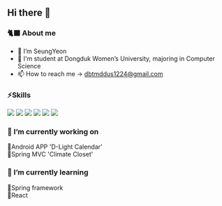 ## Hi there 👋

### 🐈‍⬛ About me

- 🐯 I’m SeungYeon
- 🐾 I'm student at Dongduk Women’s University, majoring in Computer Science
- 📫 How to reach me → [dbtmddus1224@gmail.com](mailto:dbtmddus1224@gmail.com)

### ⚡Skills
<img src="https://img.shields.io/badge/C-A8B9CC?style=flat-square&logo=C&logoColor=white"/> <img src="https://img.shields.io/badge/Java-f89820?style=flat-square&logo=OpenJDK&logoColor=white"/> <img src="https://img.shields.io/badge/Python-3776AB?style=flat-square&logo=Python&logoColor=white"/> <img src="https://img.shields.io/badge/HTML5-E34F26?style=flat-square&logo=HTML5&logoColor=white"/> <img src="https://img.shields.io/badge/CSS3-1572B6?style=flat-square&logo=CSS3&logoColor=white"/> <img src="https://img.shields.io/badge/JavaScript-F7DF1E?style=flat-square&logo=JavaScript&logoColor=white"/>



<!--
### 📈 Stat

![ddyearn's GitHub stats](https://github-readme-stats.vercel.app/api?username=ddyearn&show_icons=true)
-->

### 🔭 I’m currently working on
🐾Android APP 'D-Light Calendar'  
🐾Spring MVC 'Climate Closet'

### 🌱 I’m currently learning
🐾Spring framework  
🐾React

<!--
**ddyearn/ddyearn** is a ✨ *special* ✨ repository because its `README.md` (this file) appears on your GitHub profile.

Here are some ideas to get you started:

- 
- 
- 👯 I’m looking to collaborate on ...
- 🤔 I’m looking for help with ...
- 💬 Ask me about ...
- 📫 How to reach me: ...
- 😄 Pronouns: ...
- ⚡ Fun fact: ...
-->

